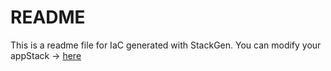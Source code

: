 # README
This is a readme file for IaC generated with StackGen.
You can modify your appStack -> [here](http://main.dev.stackgen.com/appstacks/dcbe6bbe-ee20-4394-914a-8410ca19d3de)
